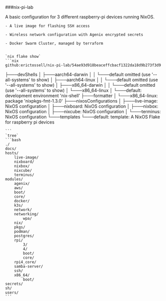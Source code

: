 ###nix-pi-lab

A basic configuration for 3 different raspberry-pi devices running NixOS.

    - A live image for flashing SSH access

    - Wireless network configuration with Agenix encrypted secrets

    - Docker Swarm Cluster, managed by terraform


    `nix flake show`
    ```nix
    github:erictossell/nix-pi-lab/54ae93d918beaceffcbacf1322da18d9b273f3d9
├───devShells
│   ├───aarch64-darwin
│   │   └───default omitted (use '--all-systems' to show)
│   ├───aarch64-linux
│   │   └───default omitted (use '--all-systems' to show)
│   ├───x86_64-darwin
│   │   └───default omitted (use '--all-systems' to show)
│   └───x86_64-linux
│       └───default: development environment 'nix-shell'
├───formatter
│   └───x86_64-linux: package 'nixpkgs-fmt-1.3.0'
├───nixosConfigurations
│   ├───live-image: NixOS configuration
│   ├───nixboard: NixOS configuration
│   ├───nixbox: NixOS configuration
│   ├───nixcube: NixOS configuration
│   └───terminus: NixOS configuration
└───templates
    └───default: template: A NixOS Flake for raspberry pi devices

    ```
    `tree`
    ```bash
    ./
    docs/
    hosts/
        live-image/
        nixboard/
        nixbox/
        nixcube/
        terminus/
    modules/
        agenix/
        aws/
        boot/
        core/
        docker/
        k3s/
        network/
        networking/
            wpa/
        nix/
        pkgs/
        podman/
        postgres/
        rpi/
            3/
            4/
            boot/
            core/
        rpi4_core/
        samba-server/
        ssh/
        x86_64/
            boot/
    secrets/
    sh/
    users/
    ```
    